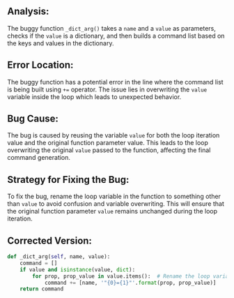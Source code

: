 ## Analysis:
The buggy function `_dict_arg()` takes a `name` and a `value` as parameters, checks if the `value` is a dictionary, and then builds a command list based on the keys and values in the dictionary.

## Error Location:
The buggy function has a potential error in the line where the command list is being built using `+=` operator. The issue lies in overwriting the `value` variable inside the loop which leads to unexpected behavior.

## Bug Cause:
The bug is caused by reusing the variable `value` for both the loop iteration value and the original function parameter value. This leads to the loop overwriting the original `value` passed to the function, affecting the final command generation.

## Strategy for Fixing the Bug:
To fix the bug, rename the loop variable in the function to something other than `value` to avoid confusion and variable overwriting. This will ensure that the original function parameter `value` remains unchanged during the loop iteration.

## Corrected Version:
```python
def _dict_arg(self, name, value):
    command = []
    if value and isinstance(value, dict):
        for prop, prop_value in value.items():  # Rename the loop variable to avoid overwriting
            command += [name, '"{0}={1}"'.format(prop, prop_value)]
    return command
```